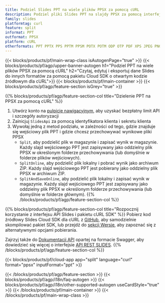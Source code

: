 ```yaml
---
title: Podziel Slides PPT na wiele plików PPSX za pomocą cURL
description: Podziel pliki Slides PPT na slajdy PPSX za pomocą interfejsu API REST i pakietu cURL SDK o otwartym kodzie źródłowym
family: slides
platformtag: curl
feature: split
informat: PPT
outformat: PPSX
platform: cURL
otherformats: PPT PPTX PPS PPTM PPSM POTX POTM ODP OTP PDF XPS JPEG PNG BMP TIFF SVG HTML5 GIF XAML
---
```


{{< blocks/products/pf/main-wrap-class isAutogenPage="true" >}}
{{< blocks/products/pf/agp/upper-banner-autogen h1="Podziel PPT na wiele plików PPSX za pomocą cURL" h2="Czytaj, edytuj i eksportuj dane Slides do innych formatów za pomocą pakietu Cloud SDK o otwartym kodzie źródłowym dla cURL">}}
{{< blocks/products/pf/main-container >}}
{{< blocks/products/pf/agp/feature-section isGrey="true" >}}

{{% blocks/products/pf/agp/feature-section-col title="Dzielenie PPT na PPSX za pomocą cURL" %}}
1. Utwórz konto na <a href="https://dashboard.aspose.cloud/">pulpicie nawigacyjnym</a>, aby uzyskać bezpłatny limit API i szczegóły autoryzacji
1. Zainicjuj ```SlidesApi``` za pomocą identyfikatora klienta i sekretu klienta
1. Wywołaj jedną z metod podziału, w zależności od tego, gdzie znajduje się wejściowy plik PPT i gdzie chcesz przechowywać wynikowe pliki PPSX
    - ```Split```, aby podzielić plik w magazynie i zapisać wynik w magazynie. Każdy slajd wejściowego PPT jest zapisywany jako oddzielny plik PPSX w określonym folderze przechowywania (lub domyślnie w folderze plików wejściowych).
    - ```SplitOnline```, aby podzielić plik lokalny i pobrać wynik jako archiwum ZIP. Każdy slajd wejściowego PPT jest pobierany jako oddzielny plik PPSX w archiwum ZIP.
    - ```SplitAndSaveOnline```, aby podzielić plik lokalny i zapisać wynik w magazynie. Każdy slajd wejściowego PPT jest zapisywany jako oddzielny plik PPSX w określonym folderze przechowywania (lub domyślnie w folderze głównym).
{{% /blocks/products/pf/agp/feature-section-col %}}

{{% blocks/products/pf/agp/feature-section-col title="Rozpocznij korzystanie z interfejsu API Slides i pakietu cURL SDK" %}}
Pobierz kod źródłowy Slides Cloud SDK dla cURL z [GitHub](https://github.com/aspose-slides-cloud/aspose-slides-cloud-curl), aby samodzielnie skompilować pakiet SDK, lub przejdź do [sekcji Wersje](https://releases.aspose.cloud/), aby zapoznać się z alternatywnymi opcjami pobierania.

Zajrzyj także do [Dokumentacji API](https://apireference.aspose.cloud/slides/) opartej na formacie Swagger, aby dowiedzieć się więcej o interfejsie [API REST SLIDES](https://products.aspose.cloud/slides/curl/).
{{% /blocks/products/pf/agp/feature-section-col %}}

{{< blocks/products/pf/cloud-app app="split" language="curl" format="ppsx" inputFormat="ppt" >}}

{{< /blocks/products/pf/agp/feature-section >}}
{{< blocks/products/pf/agp/i18n/faq-autogen >}}
{{< blocks/products/pf/agp/i18n/other-supported-autogen useCardStyle="true" >}}
{{< /blocks/products/pf/main-container >}}
{{< /blocks/products/pf/main-wrap-class >}}